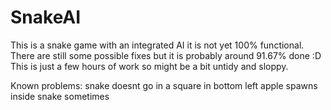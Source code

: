 # SnakeAI
This is a snake game with an integrated AI it is not yet 100% functional.
There are still some possible fixes but it is probably around 91.67% done :D
This is just a few hours of work so might be a bit untidy and sloppy.

Known problems:
snake doesnt go in a square in bottom left
apple spawns inside snake sometimes
